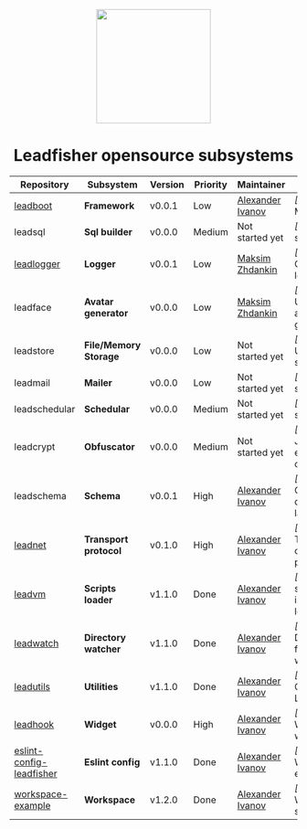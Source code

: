 <p align="center">
<image src="/profile/logo.svg" height="200px" />
</p>

<h1 align="center"> Leadfisher opensource subsystems </h1>

| Repository                             | Subsystem               | Version | Priority | Maintainer                     | Comments                                      |
| -------------------------------------- | ----------------------- | ------- | -------- | ------------------------------ | --------------------------------------------- |
| [leadboot][leadboot:git]               | **Framework**           | v0.0.1  | Low      | [Alexander Ivanov][sashapop10] | _[Node js]_ The Main gate                     |
| leadsql                                | **Sql builder**         | v0.0.0  | Medium   | Not started yet                | _[Node js]_ Sql safe builder                  |
| [leadlogger][leadlogger:git]           | **Logger**              | v0.0.1  | Low      | [Maksim Zhdankin][maksim]      | _[Node js]_ Console & File logger             |
| leadface                               | **Avatar generator**    | v0.0.0  | Low      | [Maksim Zhdankin][maksim]      | _[Node js]_ Unique svg avatar generator       |
| leadstore                              | **File/Memory Storage** | v0.0.0  | Low      | Not started yet                | _[Node js]_ Universal storage                 |
| leadmail                               | **Mailer**              | v0.0.0  | Low      | Not started yet                | _[Node js]_ Mail service                      |
| leadschedular                          | **Schedular**           | v0.0.0  | Medium   | Not started yet                | _[Node js]_ Task schedular                    |
| leadcrypt                              | **Obfuscator**          | v0.0.0  | Medium   | Not started yet                | _[Node js]_ JavaScript expression obfuscator  |
| leadschema                             | **Schema**              | v0.0.1  | High     | [Alexander Ivanov][sashapop10] | _[Node js]_ Contract definition language      |
| [leadnet][leadnet:git]                 | **Transport protocol**  | v0.1.0  | High     | [Alexander Ivanov][sashapop10] | _[Node js]_ Transport communication protocol  |
| [leadvm][leadvm:git]                   | **Scripts loader**      | v1.1.0  | Done     | [Alexander Ivanov][sashapop10] | _[Node js]_ V8 scripts isolation and loader   |
| [leadwatch][leadwatch:git]             | **Directory watcher**   | v1.1.0  | Done     | [Alexander Ivanov][sashapop10] | _[Node js]_ Directory & files updates watcher |
| [leadutils][leadutils:git]             | **Utilities**           | v1.1.0  | Done     | [Alexander Ivanov][sashapop10] | _[Node js]_ Common Library                    |
| [leadhook][leadhook:git]                             | **Widget**              | v0.0.0  | High     | [Alexander Ivanov][sashapop10] | _[Svelte js]_ Widget for websites                 |
| [eslint-config-leadfisher][eslint:git] | **Eslint config**       | v1.1.0  | Done     | [Alexander Ivanov][sashapop10] | _[Node js]_ Workspace eslint rules            |
| [workspace-example][workspace:git]     | **Workspace**           | v1.2.0  | Done     | [Alexander Ivanov][sashapop10] | _[Node js]_ Workspace starter-kit             |

[sashapop10]: https://github.com/sashapop10
[maksim]: https://github.com/RedMoth-svg

<!-- [widget:git]: https://github.com/LeadFisherSolutions/widget -->
<!-- [leadschema:git]: https://github.com/LeadFisherSolutions/leadschema -->

[leadvm:git]: https://github.com/LeadFisherSolutions/leadvm
[leadnet:git]: https://github.com/LeadFisherSolutions/leadnet
[leadhook:git]: https://github.com/LeadFisherSolutions/leadhook
[leadboot:git]: https://github.com/LeadFisherSolutions/leadboot
[leadwatch:git]: https://github.com/LeadFisherSolutions/leadwatch
[leadutils:git]: https://github.com/LeadFisherSolutions/leadutils
[leadlogger:git]: https://github.com/LeadFisherSolutions/leadlogger
[workspace:git]: https://github.com/LeadFisherSolutions/workspace-example
[eslint:git]: https://github.com/LeadFisherSolutions/eslint-config-leadfisher

